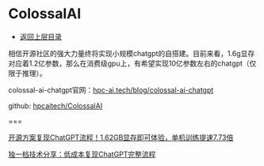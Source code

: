 # ColossalAI

* [返回上层目录](../hpcaitech.md)

相信开源社区的强大力量终将实现小规模chatgpt的自搭建。目前来看，1.6g显存对应着1.2亿参数，那么在消费级gpu上，有希望实现10亿参数左右的chatgpt（仅限于推理）。

colossal-ai-chatgpt官网：[hpc-ai.tech/blog/colossal-ai-chatgpt](https://www.hpc-ai.tech/blog/colossal-ai-chatgpt)

github: [hpcaitech/ColossalAI](https://github.com/hpcaitech/ColossalAI)



===

[开源方案复现ChatGPT流程！1.62GB显存即可体验，单机训练提速7.73倍](https://mp.weixin.qq.com/s?__biz=MzA3MzI4MjgzMw==&mid=2650868445&idx=1&sn=f8b7db5f226533bc04ca3b729efbf6b8&chksm=84e4cea3b39347b5d443260dfcbf313a28dd5bcae0ff889a03c3c3a49c991e92e9b08195a4fa&scene=21#wechat_redirect)

[独一档技术分享：低成本复现ChatGPT完整流程](https://mp.weixin.qq.com/s/vAPCwuMv0PvRxMqQ_JiWYw)